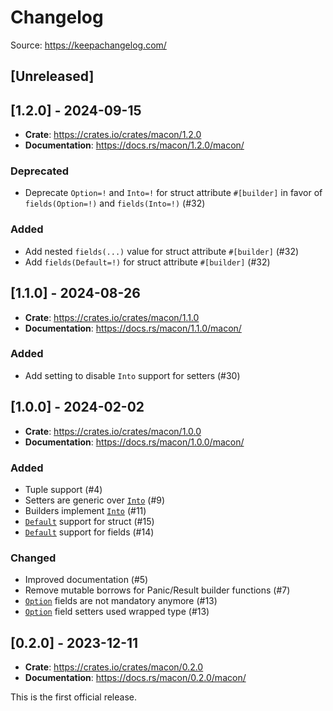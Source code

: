 # Changelog

Source: https://keepachangelog.com/

## [Unreleased]

## [1.2.0] - 2024-09-15

* **Crate**: https://crates.io/crates/macon/1.2.0
* **Documentation**: https://docs.rs/macon/1.2.0/macon/

### Deprecated

- Deprecate `Option=!` and `Into=!` for struct attribute `#[builder]` in favor of `fields(Option=!)` and `fields(Into=!)` (#32)

### Added

- Add nested `fields(...)` value for struct attribute `#[builder]` (#32)
- Add `fields(Default=!)` for struct attribute `#[builder]` (#32)

## [1.1.0] - 2024-08-26

* **Crate**: https://crates.io/crates/macon/1.1.0
* **Documentation**: https://docs.rs/macon/1.1.0/macon/

### Added

- Add setting to disable `Into` support for setters (#30)

## [1.0.0] - 2024-02-02

* **Crate**: https://crates.io/crates/macon/1.0.0
* **Documentation**: https://docs.rs/macon/1.0.0/macon/

### Added

- Tuple support (#4)
- Setters are generic over [`Into`](https://doc.rust-lang.org/core/convert/trait.Into.html) (#9)
- Builders implement [`Into`](https://doc.rust-lang.org/core/convert/trait.Into.html) (#11)
- [`Default`](https://doc.rust-lang.org/core/default/trait.Default.html) support for struct (#15)
- [`Default`](https://doc.rust-lang.org/core/default/trait.Default.html) support for fields (#14)

### Changed

- Improved documentation (#5)
- Remove mutable borrows for Panic/Result builder functions (#7)
- [`Option`](https://doc.rust-lang.org/core/option/enum.Option.html) fields are not mandatory anymore (#13)
- [`Option`](https://doc.rust-lang.org/core/option/enum.Option.html) field setters used wrapped type (#13)

## [0.2.0] - 2023-12-11

* **Crate**: https://crates.io/crates/macon/0.2.0
* **Documentation**: https://docs.rs/macon/0.2.0/macon/

This is the first official release.
